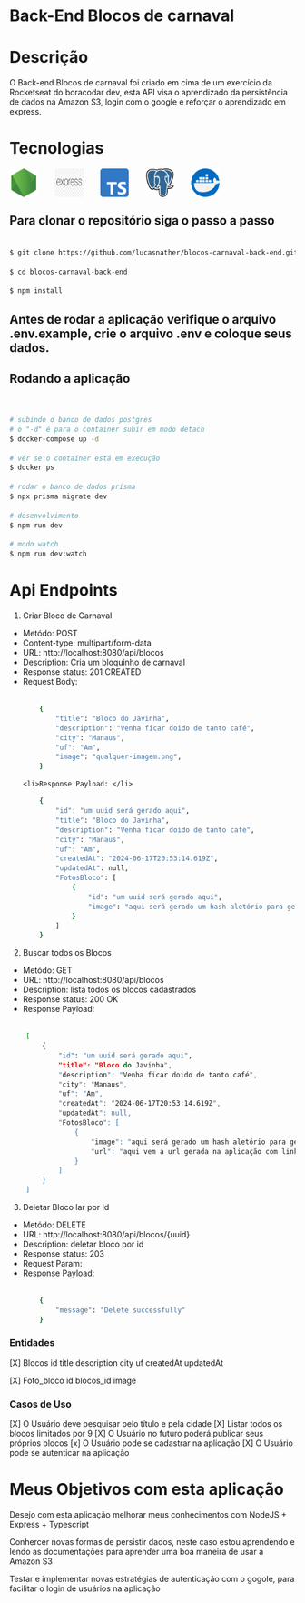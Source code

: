 # Back-End Blocos de carnaval

# Descrição

<p>O Back-end Blocos de carnaval foi criado em cima de um exercício da Rocketseat do boracodar dev, esta API visa o aprendizado da persistência de dados na Amazon S3, login com o google e reforçar o aprendizado em express.</p>

# Tecnologias 

<div style="display: flex; gap: 30px;">
    <img alt="NodeJs" src="./assets/node-js.png" style="width:50px;">
    <img alt="Express" src="./assets/express.png" style="width:50px;">
    <img alt="Typescript" src="./assets/typescript.png" style="width:50px;">
    <img alt="Postgresql" src="./assets/postgre.png" style="width:50px;">
    <img alt="Docker" src="./assets/docker.png" style="width:50px;">
</div>

## Para clonar o repositório siga o passo a passo


```bash

$ git clone https://github.com/lucasnather/blocos-carnaval-back-end.git

$ cd blocos-carnaval-back-end

$ npm install

```

## Antes de rodar a aplicação verifique o arquivo .env.example, crie o arquivo .env e coloque seus dados.

## Rodando a aplicação

```bash


# subindo o banco de dados postgres
# o "-d" é para o container subir em modo detach
$ docker-compose up -d

# ver se o container está em execução
$ docker ps

# rodar o banco de dados prisma
$ npx prisma migrate dev

# desenvolvimento
$ npm run dev

# modo watch
$ npm run dev:watch

```

# Api Endpoints

1. Criar Bloco de Carnaval

<ul>
    <li>Metódo: POST</li>
    <li>Content-type: multipart/form-data</li>
    <li>URL: http://localhost:8080/api/blocos</li>
    <li>Description: Cria um bloquinho de carnaval</li>
    <li>Response status: 201 CREATED</li>
    <li>Request Body:</li>

```bash

    {
        "title": "Bloco do Javinha",
        "description": "Venha ficar doido de tanto café",
        "city": "Manaus",
        "uf": "Am",
        "image": "qualquer-imagem.png",
    }

```

    <li>Response Payload: </li>

```bash
    {
        "id": "um uuid será gerado aqui",
        "title": "Bloco do Javinha",
        "description": "Venha ficar doido de tanto café",
        "city": "Manaus",
        "uf": "Am",
        "createdAt": "2024-06-17T20:53:14.619Z",
        "updatedAt": null,
        "FotosBloco": [
            {
                "id": "um uuid será gerado aqui",
                "image": "aqui será gerado um hash aletório para gerar o nome da imagem ( por boas práticas)"
            }
        ]
    }
```

</ul>


2. Buscar todos os Blocos

<ul>
    <li>Metódo: GET</li>
    <li>URL: http://localhost:8080/api/blocos</li>
    <li>Description: lista todos os blocos cadastrados </li>
    <li>Response status: 200 OK</li>
    <li>Response Payload: </li>
</ul>

```bash

    [
        {
            "id": "um uuid será gerado aqui",
            "title": "Bloco do Javinha",
            "description": "Venha ficar doido de tanto café",
            "city": "Manaus",
            "uf": "Am",
            "createdAt": "2024-06-17T20:53:14.619Z",
            "updatedAt": null,
            "FotosBloco": [
                {
                    "image": "aqui será gerado um hash aletório para gerar o nome da imagem ( por boas práticas)",
                    "url": "aqui vem a url gerada na aplicação com link da foto da Amazon s3"
                }
            ]
        }
    ]

```
3. Deletar Bloco lar por Id
<ul>
    <li>Metódo: DELETE</li>
    <li>URL: http://localhost:8080/api/blocos/{uuid}</li>
    <li>Description: deletar bloco por id </li>
    <li>Response status: 203</li>
    <li>Request Param: </li>
    <li>Response Payload: </li>

```bash

    {
        "message": "Delete successfully"
    }

```
</ul>


### Entidades

[X] Blocos
    id
    title
    description
    city
    uf
    createdAt
    updatedAt

[X] Foto_bloco
    id
    blocos_id
    image

### Casos de Uso

[X] O Usuário deve pesquisar pelo título e pela cidade
[X] Listar todos os blocos limitados por 9
[X] O Usuário no futuro poderá publicar seus próprios blocos
[x] O Usuário pode se cadastrar na aplicação
[X] O Usuário pode se autenticar na aplicação


# Meus Objetivos com esta aplicação

<p>Desejo com esta aplicação melhorar meus conhecimentos com NodeJS + Express + Typescript</p>

<p>Conhercer novas formas de persistir dados, neste caso estou aprendendo e lendo as documentações para aprender uma boa maneira de usar a Amazon S3</p>

<p>Testar e implementar novas estratégias de autenticação com o gogole, para facilitar o login de usuários na aplicação</p>
